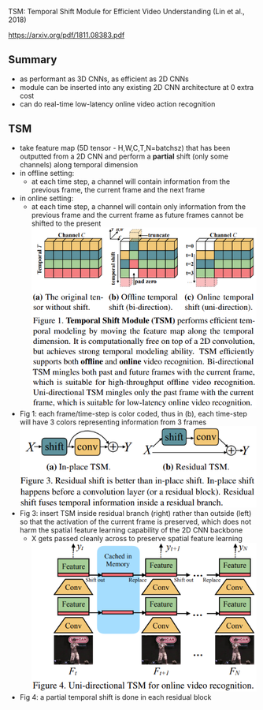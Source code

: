 TSM: Temporal Shift Module for Efficient Video Understanding (Lin et al., 2018)

https://arxiv.org/pdf/1811.08383.pdf

## Summary
- as performant as 3D CNNs, as efficient as 2D CNNs
- module can be inserted into any existing 2D CNN architecture at 0 extra cost
- can do real-time low-latency online video action recognition
## TSM
- take feature map (5D tensor - H,W,C,T,N=batchsz) that has been outputted from a 2D CNN and perform a **partial** shift (only some channels) along temporal dimension
- in offline setting:
	- at each time step, a channel will contain information from the previous frame, the current frame and the next frame
- in online setting:
	- at each time step, a channel will contain only information from the previous frame and the current frame as future frames cannot be shifted to the present
![](../../../images/Pasted%20image%204337229.png)
- Fig 1: each frame/time-step is color coded, thus in (b), each time-step will have 3 colors representing information from 3 frames
![](../../../images/Pasted%20image%205228432.png)
- Fig 3: insert TSM inside residual branch (right) rather than outside (left) so that the activation of the current frame is preserved, which does not harm the spatial feature learning capability of the 2D CNN backbone
	- X gets passed cleanly across to preserve spatial feature learning
![](../../../images/Pasted%20image%205525648.png)
- Fig 4: a partial temporal shift is done in each residual block